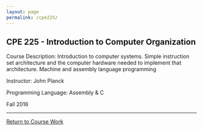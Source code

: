 ```yaml
---
layout: page
permalink: /cpe225/
---
```


**CPE 225 - Introduction to Computer Organization**
---------------------------------------------------

Course Description: Introduction to computer systems. Simple instruction set architecture and the computer hardware needed to implement that architecture. Machine and assembly language programming

Instructor: John Planck

Programming Language: Assembly & C

Fall 2016

-----------------

[Return to Course Work](https://jonscott20.github.io/course_work/)
